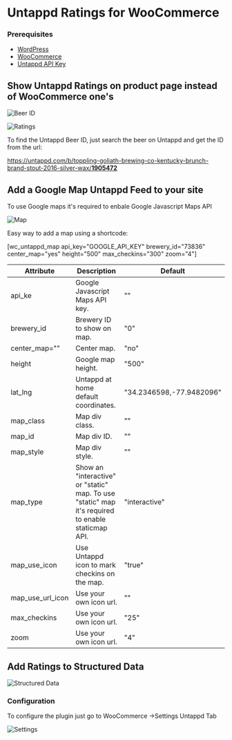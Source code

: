 # Untappd Ratings for WooCommerce

### Prerequisites

* [WordPress](https://wordpress.org)
* [WooCommerce](https://github.com/woocommerce/woocommerce)
* [Untappd API Key](https://untappd.com/api/dashboard)

## Show Untappd Ratings on product page instead of WooCommerce one's

![Beer ID](https://user-images.githubusercontent.com/9787055/211172256-d9a54599-0788-41fb-84bc-f84e1d713e53.png)

![Ratings](https://user-images.githubusercontent.com/9787055/211172305-d12fcbfb-c612-494c-afd9-9566579c5c28.png)

To find the Untappd Beer ID, just search the beer on Untappd and get the ID from the url:

[https://untappd.com/b/toppling-goliath-brewing-co-kentucky-brunch-brand-stout-2016-silver-wax/<b>1905472</b>](https://untappd.com/b/toppling-goliath-brewing-co-kentucky-brunch-brand-stout-2016-silver-wax/1905472)

## Add a Google Map Untappd Feed to your site

To use Google maps it's required to enbale Google Javascript Maps API

![Map](https://user-images.githubusercontent.com/9787055/211171591-c5817264-606e-481e-a12f-d569915e8b5d.png)

Easy way to add a map using a shortcode:

[wc_untappd_map api_key="GOOGLE_API_KEY" brewery_id="73836" center_map="yes" height="500" max_checkins="300" zoom="4"]

| Attribute  | Description | Default |
| ------------- | ------------- | ------------- |
| api_ke  | Google Javascript Maps API key.  | "" |
| brewery_id  | Brewery ID to show on map.  | "0" |
| center_map=""  | Center map.  | "no" |
| height  | Google map height.  | "500" |
| lat_lng  | Untappd at home default coordinates.  | "34.2346598,-77.9482096" |
| map_class  | Map div class.  | "" |
| map_id  | Map div ID.  | "" |
| map_style  | Map div style.  | "" |
| map_type  | Show an "interactive" or "static" map. To use "static" map it's required to enable staticmap API.  | "interactive" |
| map_use_icon  | Use Untappd icon to mark checkins on the map.  | "true" |
| map_use_url_icon  | Use your own icon url.  | "" |
| max_checkins  | Use your own icon url.  | "25" |
| zoom  | Use your own icon url.  | "4" |

## Add Ratings to Structured Data

![Structured Data](https://user-images.githubusercontent.com/9787055/211171958-bb889589-d6c8-4747-bf15-45202e1166c4.png)

### Configuration

To configure the plugin just go to WooCommerce ->Settings Untappd Tab

![Settings](https://user-images.githubusercontent.com/9787055/211172102-4ccb1fcb-7342-4aca-97cc-40a9d7bd50dd.png)

